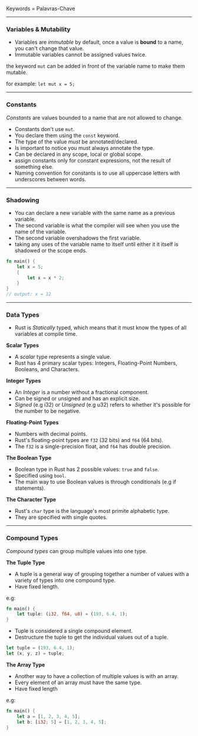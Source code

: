 Keywords = Palavras-Chave

---

### Variables & Mutability
* Variables are *immutable* by default, once a value is **bound** to a name, you can't change that value.
* Immutable variables cannot be assigned values twice.

the keyword `mut` can be added in front of the variable name to make them mutable.

for example: `let mut x = 5;`

---

### Constants

*Constants* are values bounded to a name that are not allowed to change.

- Constants don't use `mut`.
- You declare them using the `const` keyword.
- The type of the value *must* be annotated/declared.
- Is important to notice you must always annotate the type.
- Can be declared in any scope, local or global scope.
- assign constants only for constant expressions, not the result of something else.
- Naming convention for constants is to use all uppercase letters with underscores between words.

---

### Shadowing
- You can declare a new variable with the same name as a previous variable.
- The second variable is what the compiler will see when you use the name of the variable.
- The second variable overshadows the first variable.
- taking any uses of the variable name to itself until either it it itself is shadowed or the scope ends.

```rust
fn main() {
    let x = 5;
    {
        let x = x * 2;
    }
}
// output: x = 12
```

---

### Data Types

- Rust is *Statically* typed, which means that it must know the types of all variables at compile time.

**Scalar Types**
- A *scalar* type represents a single value.
- Rust has 4 primary scalar types: Integers, Floating-Point Numbers, Booleans, and Characters.

**Integer Types**
- An *Integer* is a number without a fractional component.
- Can be signed or unsigned and has an explicit size.
- *Signed* (e.g i32) or *Unsigned* (e.g u32) refers to whether it's possible for the number to be negative.

**Floating-Point Types**
- Numbers with decimal points.
- Rust's floating-point types are `f32` (32 bits) and `f64` (64 bits).
- The `f32` is a single-precision float, and `f64` has double precision.

**The Boolean Type**
- Boolean type in Rust has 2 possible values: `true` and `false`.
- Specified using `bool`.
- The main way to use Boolean values is through conditionals (e.g if statements).

**The Character Type**
- Rust's `char` type is the language's most primite alphabetic type.
- They are specified with single quotes.

---

### **Compound Types**
*Compound types* can group multiple values into one type.

**The Tuple Type**
- A tuple is a general way of grouping together a number of values with a variety of types into one compound type.
- Have fixed length.

e.g:
```rust
fn main() {
    let tuple: (i32, f64, u8) = (193, 6.4, 1);
}
```

- Tuple is considered a single compound element.
- Destructure the tuple to get the individual values out of a tuple.

```rust
let tuple = (193, 6.4, 1);
let (x, y, z) = tuple;
```

**The Array Type**
- Another way to have a collection of multiple values is with an array.
- Every element of an array must have the same type.
- Have fixed length

e.g:
```rust
fn main() {
    let a = [1, 2, 3, 4, 5];
    let b: [i32; 5] = [1, 2, 3, 4, 5];
}
```
